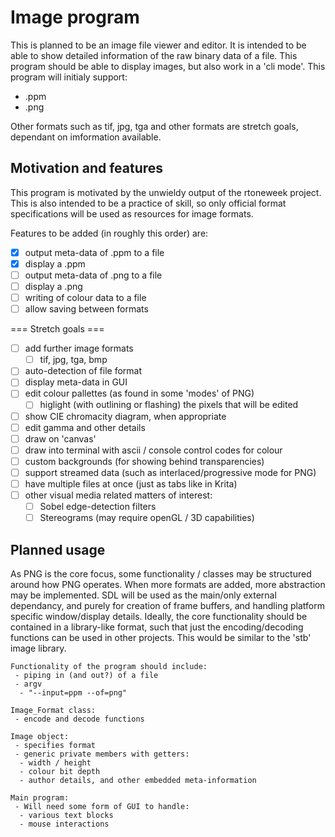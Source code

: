# Image program

This is planned to be an image file viewer and editor.
It is intended to be able to show detailed information of the raw binary data of a file.
This program should be able to display images, but also work in a 'cli mode'.
This program will initialy support:
 * .ppm
 * .png

Other formats such as tif, jpg, tga and other formats are stretch goals, dependant on imformation available.

## Motivation and features
This program is motivated by the unwieldy output of the rtoneweek project.
This is also intended to be a practice of skill, so only official format specifications will be used as resources for image formats.

Features to be added (in roughly this order) are:
 - [x] output meta-data of .ppm to a file
 - [x] display a .ppm
 - [ ] output meta-data of .png to a file
 - [ ] display a .png
 - [ ] writing of colour data to a file
 - [ ] allow saving between formats

=== Stretch goals ===
 - [ ] add further image formats
 	- [ ] tif, jpg, tga, bmp
 - [ ] auto-detection of file format
 - [ ] display meta-data in GUI
 - [ ] edit colour pallettes (as found in some 'modes' of PNG)
	- [ ] higlight (with outlining or flashing) the pixels that will be edited
 - [ ] show CIE chromacity diagram, when appropriate
 - [ ] edit gamma and other details
 - [ ] draw on 'canvas'
 - [ ] draw into terminal with ascii / console control codes for colour
 - [ ] custom backgrounds (for showing behind transparencies)
 - [ ] support streamed data (such as interlaced/progressive mode for PNG)
 - [ ] have multiple files at once (just as tabs like in Krita)
 - [ ] other visual media related matters of interest:
	- [ ] Sobel edge-detection filters
 	- [ ] Stereograms (may require openGL / 3D capabilities)

## Planned usage
As PNG is the core focus, some functionality / classes may be structured around how PNG operates.
When more formats are added, more abstraction may be implemented.
SDL will be used as the main/only external dependancy, and purely for creation of frame buffers, and handling platform specific window/display details.
Ideally, the core functionality should be contained in a library-like format, such that just the encoding/decoding functions can be used in other projects. This would be similar to the 'stb' image library.

	Functionality of the program should include:
	 - piping in (and out?) of a file
	 - argv
	  - "--input=ppm --of=png"

	Image_Format class:
	 - encode and decode functions 

	Image object:
	 - specifies format
	 - generic private members with getters:
	  - width / height
	  - colour bit depth
	  - author details, and other embedded meta-information

	Main program:
	 - Will need some form of GUI to handle:
	  - various text blocks
	  - mouse interactions
